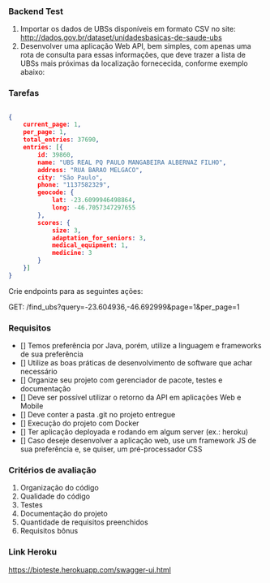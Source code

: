 ### Backend Test

1. Importar os dados de UBSs disponíveis em formato CSV no site: http://dados.gov.br/dataset/unidadesbasicas-de-saude-ubs
2. Desenvolver uma aplicação Web API, bem simples, com apenas uma rota de consulta para essas
informações, que deve trazer a lista de UBSs mais próximas da localização fornececida, conforme exemplo
abaixo:

### Tarefas



```json

{
	current_page: 1,
	per_page: 1,
	total_entries: 37690,
	entries: [{
		id: 39860,
		name: "UBS REAL PQ PAULO MANGABEIRA ALBERNAZ FILHO",
		address: "RUA BARAO MELGACO",
		city: "São Paulo",
		phone: "1137582329",
		geocode: {
			lat: -23.6099946498864,
			long: -46.7057347297655
		},
		scores: {
			size: 3,
			adaptation_for_seniors: 3,
			medical_equipment: 1,
			medicine: 3
		}
	}]
}
```

Crie endpoints para as seguintes ações:

GET: /find_ubs?query=-23.604936,-46.692999&page=1&per_page=1

### Requisitos


- [] Temos preferência por Java, porém, utilize a linguagem e frameworks de sua preferência
- [] Utilize as boas práticas de desenvolvimento de software que achar necessário
- [] Organize seu projeto com gerenciador de pacote, testes e documentação
- [] Deve ser possível utilizar o retorno da API em aplicações Web e Mobile
- [] Deve conter a pasta .git no projeto entregue
- [] Execução do projeto com Docker
- [] Ter aplicação deployada e rodando em algum server (ex.: heroku)
- [] Caso deseje desenvolver a aplicação web, use um framework JS de sua preferência e, se quiser, um pré-processador CSS

### Critérios de avaliação

1. Organização do código
2. Qualidade do código
3. Testes
4. Documentação do projeto
5. Quantidade de requisitos preenchidos
6. Requisitos bônus


### Link Heroku
https://bioteste.herokuapp.com/swagger-ui.html
